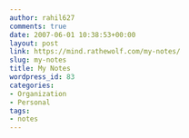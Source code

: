 ```yaml
---
author: rahil627
comments: true
date: 2007-06-01 10:38:53+00:00
layout: post
link: https://mind.rathewolf.com/my-notes/
slug: my-notes
title: My Notes
wordpress_id: 83
categories:
- Organization
- Personal
tags:
- notes
---
```



